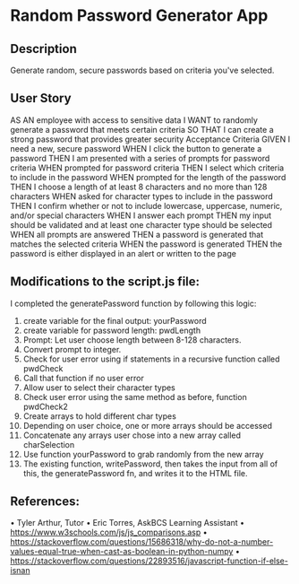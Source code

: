 # Random Password Generator App

## Description
Generate random, secure passwords based on criteria you've selected. 

## User Story
AS AN employee with access to sensitive data
I WANT to randomly generate a password that meets certain criteria
SO THAT I can create a strong password that provides greater security
Acceptance Criteria
GIVEN I need a new, secure password
WHEN I click the button to generate a password
THEN I am presented with a series of prompts for password criteria
WHEN prompted for password criteria
THEN I select which criteria to include in the password
WHEN prompted for the length of the password
THEN I choose a length of at least 8 characters and no more than 128 characters
WHEN asked for character types to include in the password
THEN I confirm whether or not to include lowercase, uppercase, numeric, and/or special characters
WHEN I answer each prompt
THEN my input should be validated and at least one character type should be selected
WHEN all prompts are answered
THEN a password is generated that matches the selected criteria
WHEN the password is generated
THEN the password is either displayed in an alert or written to the page


## Modifications to the script.js file:
I completed the generatePassword function by following this logic:
1.	create variable for the final output: yourPassword
2.	create variable for password length: pwdLength
3.	Prompt: Let user choose length between 8-128 characters. 
4.	Convert prompt to integer.
5.	Check for user error using if statements in a recursive function called pwdCheck
6.	Call that function if no user error
7.	Allow user to select their character types
8.	Check user error using the same method as before, function pwdCheck2
9.	Create arrays to hold different char types
10.	Depending on user choice, one or more arrays should be accessed
11.	Concatenate any arrays user chose into a new array called charSelection
12.	Use function yourPassword to grab randomly from the new array
13.	The existing function, writePassword, then takes the input from all of this, the generatePassword fn, and writes it to the HTML file.


## References:
•	Tyler Arthur, Tutor
•	Eric Torres, AskBCS Learning Assistant
•	https://www.w3schools.com/js/js_comparisons.asp
•	https://stackoverflow.com/questions/15686318/why-do-not-a-number-values-equal-true-when-cast-as-boolean-in-python-numpy
•	https://stackoverflow.com/questions/22893516/javascript-function-if-else-isnan
